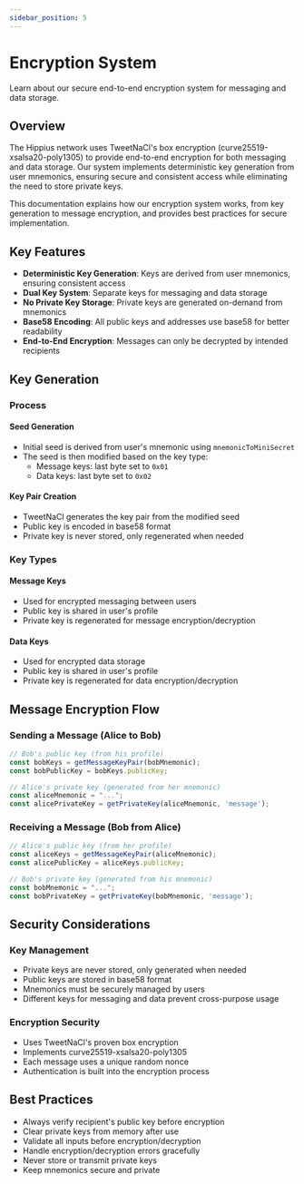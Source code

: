 ```yaml
---
sidebar_position: 5
---
```


# Encryption System

Learn about our secure end-to-end encryption system for messaging and data storage.

## Overview

The Hippius network uses TweetNaCl's box encryption (curve25519-xsalsa20-poly1305) to provide end-to-end encryption for both messaging and data storage. Our system implements deterministic key generation from user mnemonics, ensuring secure and consistent access while eliminating the need to store private keys.

This documentation explains how our encryption system works, from key generation to message encryption, and provides best practices for secure implementation.

## Key Features

- **Deterministic Key Generation**: Keys are derived from user mnemonics, ensuring consistent access
- **Dual Key System**: Separate keys for messaging and data storage
- **No Private Key Storage**: Private keys are generated on-demand from mnemonics
- **Base58 Encoding**: All public keys and addresses use base58 for better readability
- **End-to-End Encryption**: Messages can only be decrypted by intended recipients

## Key Generation

### Process

#### Seed Generation
- Initial seed is derived from user's mnemonic using `mnemonicToMiniSecret`
- The seed is then modified based on the key type:
  - Message keys: last byte set to `0x01`
  - Data keys: last byte set to `0x02`

#### Key Pair Creation
- TweetNaCl generates the key pair from the modified seed
- Public key is encoded in base58 format
- Private key is never stored, only regenerated when needed

### Key Types

#### Message Keys
- Used for encrypted messaging between users
- Public key is shared in user's profile
- Private key is regenerated for message encryption/decryption

#### Data Keys
- Used for encrypted data storage
- Public key is shared in user's profile
- Private key is regenerated for data encryption/decryption

## Message Encryption Flow

### Sending a Message (Alice to Bob)

```javascript
// Bob's public key (from his profile)
const bobKeys = getMessageKeyPair(bobMnemonic);
const bobPublicKey = bobKeys.publicKey;

// Alice's private key (generated from her mnemonic)
const aliceMnemonic = "...";
const alicePrivateKey = getPrivateKey(aliceMnemonic, 'message');
```

### Receiving a Message (Bob from Alice)

```javascript
// Alice's public key (from her profile)
const aliceKeys = getMessageKeyPair(aliceMnemonic);
const alicePublicKey = aliceKeys.publicKey;

// Bob's private key (generated from his mnemonic)
const bobMnemonic = "...";
const bobPrivateKey = getPrivateKey(bobMnemonic, 'message');
```

## Security Considerations

### Key Management
- Private keys are never stored, only generated when needed
- Public keys are stored in base58 format
- Mnemonics must be securely managed by users
- Different keys for messaging and data prevent cross-purpose usage

### Encryption Security
- Uses TweetNaCl's proven box encryption
- Implements curve25519-xsalsa20-poly1305
- Each message uses a unique random nonce
- Authentication is built into the encryption process

## Best Practices

- Always verify recipient's public key before encryption
- Clear private keys from memory after use
- Validate all inputs before encryption/decryption
- Handle encryption/decryption errors gracefully
- Never store or transmit private keys
- Keep mnemonics secure and private 